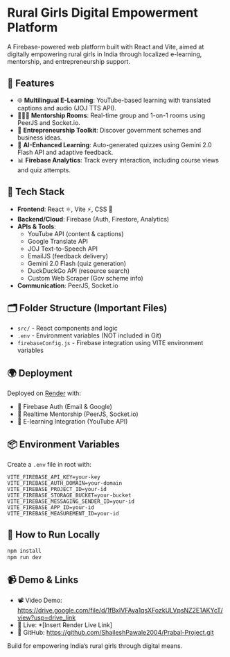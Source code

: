 
# Rural Girls Digital Empowerment Platform

A Firebase-powered web platform built with React and Vite, aimed at digitally empowering rural girls in India through localized e-learning, mentorship, and entrepreneurship support.

## 🚀 Features

- 🌐 **Multilingual E-Learning**: YouTube-based learning with translated captions and audio (JOJ TTS API).
- 🧑‍🤝‍🧑 **Mentorship Rooms**: Real-time group and 1-on-1 rooms using PeerJS and Socket.io.
- 💼 **Entrepreneurship Toolkit**: Discover government schemes and business ideas.
- 🤖 **AI-Enhanced Learning**: Auto-generated quizzes using Gemini 2.0 Flash API and adaptive feedback.
- 📊 **Firebase Analytics**: Track every interaction, including course views and quiz attempts.

## 🧰 Tech Stack

- **Frontend**: React ⚛️, Vite ⚡, CSS 🎨
- **Backend/Cloud**: Firebase (Auth, Firestore, Analytics)
- **APIs & Tools**:
  - YouTube API (content & captions)
  - Google Translate API
  - JOJ Text-to-Speech API
  - EmailJS (feedback delivery)
  - Gemini 2.0 Flash (quiz generation)
  - DuckDuckGo API (resource search)
  - Custom Web Scraper (Gov scheme info)
- **Communication**: PeerJS, Socket.io

## 🗂️ Folder Structure (Important Files)

- `src/` - React components and logic
- `.env` - Environment variables (NOT included in Git)
- `firebaseConfig.js` - Firebase integration using VITE environment variables

## 🌍 Deployment

Deployed on [Render](https://render.com) with:
- 🔐 Firebase Auth (Email & Google)
- 🔄 Realtime Mentorship (PeerJS, Socket.io)
- 🎥 E-learning Integration (YouTube API)

## 📦 Environment Variables

Create a `.env` file in root with:

```
VITE_FIREBASE_API_KEY=your-key
VITE_FIREBASE_AUTH_DOMAIN=your-domain
VITE_FIREBASE_PROJECT_ID=your-id
VITE_FIREBASE_STORAGE_BUCKET=your-bucket
VITE_FIREBASE_MESSAGING_SENDER_ID=your-id
VITE_FIREBASE_APP_ID=your-id
VITE_FIREBASE_MEASUREMENT_ID=your-id
```

## 📌 How to Run Locally

```bash
npm install
npm run dev
```

## 📹 Demo & Links

- 📽️ Video Demo: https://drive.google.com/file/d/1fBxIVFAya1qsXFozkULVpsNZ2E1AKYcT/view?usp=drive_link
- 🔗 Live: *[Insert Render Live Link]
- 📁 GitHub: https://github.com/ShaileshPawale2004/Prabal-Project.git


Build for empowering India’s rural girls through digital means.
